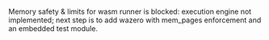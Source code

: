 Memory safety & limits for wasm runner is blocked: execution engine not implemented; next step is to add wazero with mem_pages enforcement and an embedded test module.
